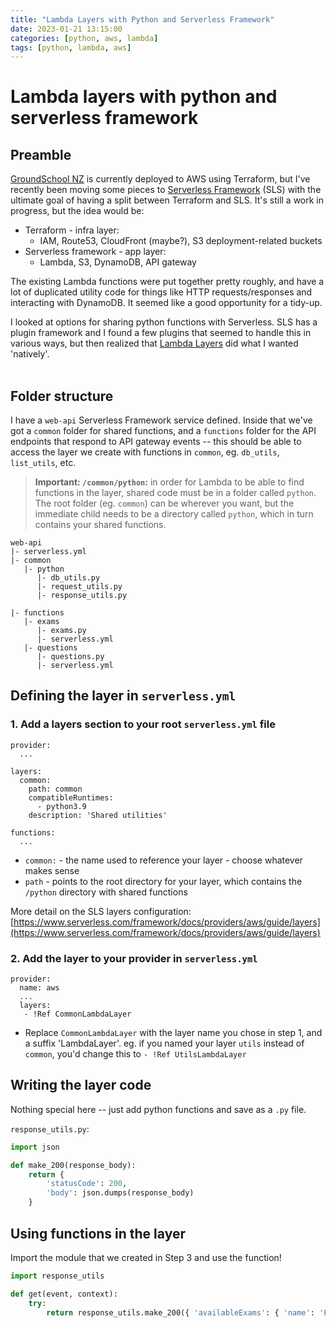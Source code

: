 ```yaml
---
title: "Lambda Layers with Python and Serverless Framework"
date: 2023-01-21 13:15:00
categories: [python, aws, lambda]
tags: [python, lambda, aws]
---
```


# Lambda layers with python and serverless framework

## Preamble

[GroundSchool NZ](https://groundschool.co.nz) is currently deployed to AWS using Terraform, but I've recently been moving some pieces to [Serverless Framework](https://www.serverless.com) (SLS) with the ultimate goal of having a split between Terraform and SLS. It's still a work in progress, but the idea would be:
 - Terraform - infra layer:
   - IAM, Route53, CloudFront (maybe?), S3 deployment-related buckets
 - Serverless framework - app layer:
   - Lambda, S3, DynamoDB, API gateway

The existing Lambda functions were put together pretty roughly, and have a lot of duplicated utility code for things like HTTP requests/responses and interacting with DynamoDB. It seemed like a good opportunity for a tidy-up.

I looked at options for sharing python functions with Serverless. SLS has a plugin framework and I found a few plugins that seemed to handle this in various ways, but then realized that [Lambda Layers](https://docs.aws.amazon.com/lambda/latest/dg/configuration-layers.html) did what I wanted 'natively'.
<br />
<br />

## Folder structure

I have a `web-api` Serverless Framework service defined. Inside that we've got a `common` folder for shared functions, and a `functions` folder for the API endpoints that respond to API gateway events -- this should be able to access the layer we create with functions in `common`, eg. `db_utils`, `list_utils`, etc.

> **Important: `/common/python`:** in order for Lambda to be able to find functions in the layer, shared code must be in a folder called `python`. The root folder (eg. `common`) can be wherever you want, but the immediate child needs to be a directory called `python`, which in turn contains your shared functions.

```
web-api
|- serverless.yml
|- common
   |- python
      |- db_utils.py
      |- request_utils.py
      |- response_utils.py

|- functions
   |- exams
      |- exams.py
      |- serverless.yml
   |- questions
      |- questions.py
      |- serverless.yml
```

## Defining the layer in `serverless.yml`

### 1. Add a layers section to your root `serverless.yml` file
```
provider:
  ...

layers:
  common:
    path: common
    compatibleRuntimes:
      - python3.9
    description: 'Shared utilities'

functions:
  ...
```
 - `common:` - the name used to reference your layer - choose whatever makes sense
 - `path` - points to the root directory for your layer, which contains the `/python` directory with shared functions

More detail on the SLS layers configuration: [https://www.serverless.com/framework/docs/providers/aws/guide/layers](https://www.serverless.com/framework/docs/providers/aws/guide/layers)


### 2. Add the layer to your provider in `serverless.yml`
```
provider:
  name: aws
  ...
  layers:
   - !Ref CommonLambdaLayer
```

 - Replace `CommonLambdaLayer` with the layer name you chose in step 1, and a suffix 'LambdaLayer'. eg. if you named your layer `utils` instead of `common`, you'd change this to `- !Ref UtilsLambdaLayer`

## Writing the layer code

Nothing special here -- just add python functions and save as a `.py` file.

`response_utils.py`:
```python
import json

def make_200(response_body):
    return {
        'statusCode': 200,
        'body': json.dumps(response_body)
    }
```

## Using functions in the layer

Import the module that we created in Step 3 and use the function!
```python
import response_utils

def get(event, context):
    try:
        return response_utils.make_200({ 'availableExams': { 'name': 'PPL Air Law' } })
```
